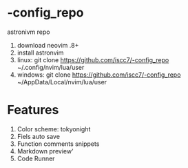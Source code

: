 # -config_repo
astronivm repo
1. download neovim .8+
2. install astronvim
3. linux: git clone https://github.com/iscc7/-config_repo ~/.config/nvim/lua/user
4. windows: git clone https://github.com/iscc7/-config_repo ~/AppData/Local/nvim/lua/user
# Features
1. Color scheme: tokyonight
2. Fiels auto save
3. Function comments snippets
4. Markdown preview'
5. Code Runner

